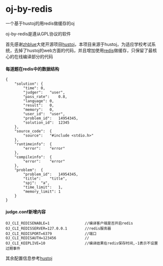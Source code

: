 # oj-by-redis
一个基于hustoj的用redis做缓存的oj

oj-by-redis是遵从GPL协议的软件

首先感谢<a href="https://github.com/zhblue">zhblue</a>大佬开源项目<a href="https://github.com/zhblue/hustoj">hustoj</a>，本项目来源于hustoj，为适应学校考试系统，去掉了hustoj的web方面的代码，并且增加使用<a href="https://github.com/antirez/redis">redis</a>做缓存，只保留了最核心的在线编译部分的代码

#### 每道题在redis中的数据结构
    {
    	"solution":	{
    		"time":	0,
    		"judger":	"user",
    		"pass_rate":	0.8,
    		"language":	0,
    		"result":	0,
    		"memory":	0,
    		"user_id":	"user",
    		"problem_id":	14954345,
    		"solution_id":	12345
    	},
    	"source_code":	{
    		"source":	"#include <stdio.h>"
    	},
    	"runtimeinfo":	{
    		"error":	"error"
    	},
    	"compileinfo":	{
    		"error":	"error"
    	},
    	"problem":	{
    		"problem_id":	14954345,
    		"title":	"title",
    		"spj":	"a",
    		"time_limit":	1,
    		"memory_limit":	1
    	}
    }


#### judge.conf新增内容
    OJ_CLI_REDISENABLE=1                //编译客户端是否开启redis
    OJ_CLI_REDISSERVER=127.0.0.1        //redis服务器
    OJ_CLI_REDISPORT=6379               //端口
    OJ_CLI_REDISAUTH=123456             //
    OJ_CLI_KEEPLIVE=10                  //编译结果在redis保存时间,-1表示不设置过期事件
<p>其余配置信息参考<a href="https://github.com/zhblue/hustoj">hustoj</a></p>
